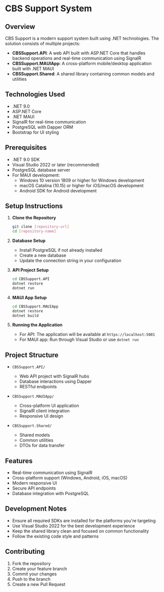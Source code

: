 ﻿# CBS Support System

## Overview
CBS Support is a modern support system built using .NET technologies. The solution consists of multiple projects:

- **CBSSupport.API**: A web API built with ASP.NET Core that handles backend operations and real-time communication using SignalR
- **CBSSupport.MAUIApp**: A cross-platform mobile/desktop application built with .NET MAUI
- **CBSSupport.Shared**: A shared library containing common models and utilities

## Technologies Used

- .NET 9.0
- ASP.NET Core
- .NET MAUI
- SignalR for real-time communication
- PostgreSQL with Dapper ORM
- Bootstrap for UI styling

## Prerequisites

- .NET 9.0 SDK
- Visual Studio 2022 or later (recommended)
- PostgreSQL database server
- For MAUI development:
  - Windows 10 version 1809 or higher for Windows development
  - macOS Catalina (10.15) or higher for iOS/macOS development
  - Android SDK for Android development

## Setup Instructions

1. **Clone the Repository**
   ```bash
   git clone [repository-url]
   cd [repository-name]
   ```

2. **Database Setup**
   - Install PostgreSQL if not already installed
   - Create a new database
   - Update the connection string in your configuration

3. **API Project Setup**
   ```bash
   cd CBSSupport.API
   dotnet restore
   dotnet run
   ```

4. **MAUI App Setup**
   ```bash
   cd CBSSupport.MAUIApp
   dotnet restore
   dotnet build
   ```

5. **Running the Application**
   - For API: The application will be available at `https://localhost:5001`
   - For MAUI app: Run through Visual Studio or use `dotnet run`

## Project Structure

- `CBSSupport.API/`
  - Web API project with SignalR hubs
  - Database interactions using Dapper
  - RESTful endpoints

- `CBSSupport.MAUIApp/`
  - Cross-platform UI application
  - SignalR client integration
  - Responsive UI design

- `CBSSupport.Shared/`
  - Shared models
  - Common utilities
  - DTOs for data transfer

## Features

- Real-time communication using SignalR
- Cross-platform support (Windows, Android, iOS, macOS)
- Modern responsive UI
- Secure API endpoints
- Database integration with PostgreSQL

## Development Notes

- Ensure all required SDKs are installed for the platforms you're targeting
- Use Visual Studio 2022 for the best development experience
- Keep the shared library clean and focused on common functionality
- Follow the existing code style and patterns

## Contributing

1. Fork the repository
2. Create your feature branch
3. Commit your changes
4. Push to the branch
5. Create a new Pull Request

